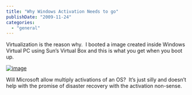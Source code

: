 ```yaml
---
title: "Why Windows Activation Needs to go"
publishDate: "2009-11-24"
categories: 
  - "general"
---
```


Virtualization is the reason why.  I booted a image created inside Windows Virtual PC using Sun’s Virtual Box and this is what you get when you boot up.

[![image](https://ramberlinggeek.co.uk/wp-content/uploads/2009/11/image_thumb.png "image")](https://ramberlinggeek.co.uk/wp-content/uploads/2009/11/image.png)

Will Microsoft allow multiply activations of an OS?  It’s just silly and doesn’t help with the promise of disaster recovery with the activation non-sense.
